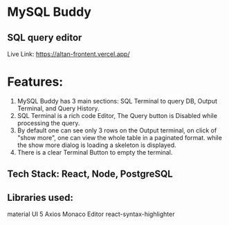 # MySQL Buddy
## SQL query editor
Live Link: https://altan-frontent.vercel.app/

# Features:
1. MySQL Buddy has 3 main sections: SQL Terminal to query DB, Output Terminal, and Query History.
2. SQL Terminal is a rich code Editor, The Query button is Disabled while processing the query.
3. By default one can see only 3 rows on the Output terminal, on click of "show more", one can view the whole table in a paginated format. while the show more dialog is loading a skeleton is displayed.
4. There is a clear Terminal Button to empty the terminal.

## Tech Stack: React, Node, PostgreSQL
## Libraries used:
material UI 5
Axios
Monaco Editor
react-syntax-highlighter
